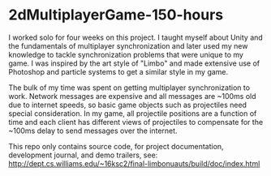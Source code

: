 # 2dMultiplayerGame-150-hours
 
I worked solo for four weeks on this project. I taught myself about Unity and the fundamentals of multiplayer synchronization and later used my new knowledge to tackle synchronization problems that were unique to my game. I was inspired by the art style of "Limbo" and made extensive use of Photoshop and particle systems to get a similar style in my game.

The bulk of my time was spent on getting multiplayer synchronization to work. Network messages are expensive and all messages are ~100ms old due to internet speeds, so basic game objects such as projectiles need special consideration. In my game, all projectile positions are a function of time and each client has different views of projectiles to compensate for the ~100ms delay to send messages over the internet.

This repo only contains source code, for project documentation, development journal, and demo trailers, see: http://dept.cs.williams.edu/~16ksc2/final-limbonuauts/build/doc/index.html
